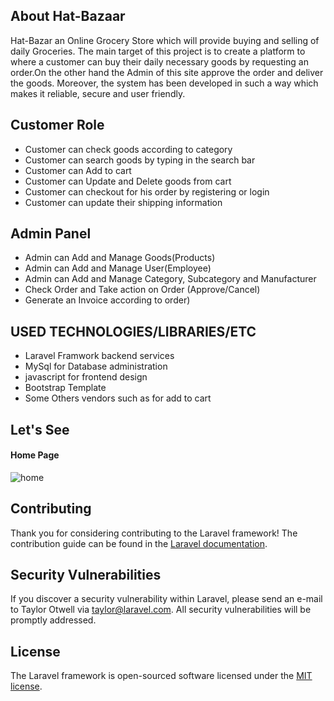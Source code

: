 ## About Hat-Bazaar

Hat-Bazar an Online Grocery Store which will provide buying and selling of daily Groceries. The main target of this project is to create a platform to where a customer can buy their daily necessary goods by requesting an order.On the other hand the Admin of this site approve the order and deliver the goods. Moreover, the system has been developed in such a way which makes it reliable, secure and user friendly.

## Customer Role

- Customer can check goods according to category
- Customer can search goods by typing in the search bar
- Customer can Add to cart
- Customer can Update and Delete goods from cart
- Customer can checkout for his order by registering or login
- Customer can update their shipping information

## Admin Panel

- Admin can Add and Manage Goods(Products)
- Admin can Add and Manage User(Employee)
- Admin can Add and Manage Category, Subcategory and Manufacturer
- Check Order and Take action on Order (Approve/Cancel)
- Generate an Invoice according to order)

## USED TECHNOLOGIES/LIBRARIES/ETC

- Laravel Framwork backend services
- MySql for Database administration
- javascript for frontend design
- Bootstrap Template
- Some Others vendors such as for add to cart

## Let's See

#### Home Page
![home](https://user-images.githubusercontent.com/19818734/40533908-066167b6-6026-11e8-84c2-a0a966212ee0.png)

## Contributing

Thank you for considering contributing to the Laravel framework! The contribution guide can be found in the [Laravel documentation](https://laravel.com/docs/contributions).

## Security Vulnerabilities

If you discover a security vulnerability within Laravel, please send an e-mail to Taylor Otwell via [taylor@laravel.com](mailto:taylor@laravel.com). All security vulnerabilities will be promptly addressed.

## License

The Laravel framework is open-sourced software licensed under the [MIT license](https://opensource.org/licenses/MIT).
